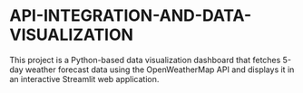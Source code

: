 # API-INTEGRATION-AND-DATA-VISUALIZATION
This project is a Python-based data visualization dashboard that fetches 5-day weather forecast data using the OpenWeatherMap API and displays it in an interactive Streamlit web application.
